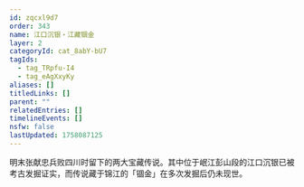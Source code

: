 ```yaml
---
id: zqcxl9d7
order: 343
name: 江口沉银・江藏锢金
layer: 2
categoryId: cat_8abY-bU7
tagIds:
  - tag_TRpfu-I4
  - tag_eAgXxyKy
aliases: []
titledLinks: []
parent: ""
relatedEntries: []
timelineEvents: []
nsfw: false
lastUpdated: 1758087125
---
```


明末张献忠兵败四川时留下的两大宝藏传说。其中位于岷江彭山段的江口沉银已被考古发掘证实，而传说藏于锦江的「锢金」在多次发掘后仍未现世。